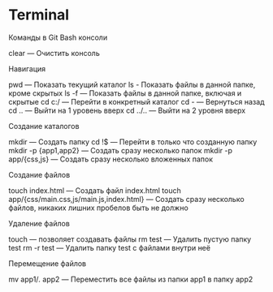 # Terminal
Команды в Git Bash консоли 



clear — Очистить консоль 

Навигация 

pwd — Показать текущий каталог
ls - Показать файлы в данной папке, кроме скрытых
ls -f — Показать файлы в данной папке, включая и скрытые
cd c:/ — Перейти в конкретный каталог
cd - — Вернуться назад
cd .. — Выйти на 1 уровень вверх
cd ../.. — Выйти на 2 уровня вверх 

Создание каталогов 

mkdir — Создать папку
cd !$ — Перейти в только что созданную папку
mkdir -p {app1,app2} — Создать сразу несколько папок
mkdir -p app/{css,js} — Создать сразу несколько вложенных папок 

Создание файлов 

touch index.html — Создать файл index.html
touch app/{css/main.css,js/main.js,index.html} — Создать сразу несколько файлов, никаких лишних пробелов быть не должно 

Удаление файлов 

touch — позволяет создавать файлы
rm test — Удалить пустую папку test
rm -r test — Удалить папку test с файлами внутри неё 

Перемещение файлов 

mv app1/*.* app2 — Переместить все файлы из папки app1 в папку app2 
